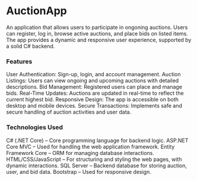 ﻿# AuctionApp
An application that allows users to participate in ongoning auctions. Users can register, log in, browse active auctions, and place bids on listed items. The app provides a dynamic and responsive user experience, supported by a solid C# backend.

### Features
User Authentication: Sign-up, login, and account management.
Auction Listings: Users can view ongoing and upcoming auctions with detailed descriptions.
Bid Management: Registered users can place and manage bids.
Real-Time Updates: Auctions are updated in real-time to reflect the current highest bid.
Responsive Design: The app is accessible on both desktop and mobile devices.
Secure Transactions: Implements safe and secure handling of auction activities and user data.

### Technologies Used
C# (.NET Core) – Core programming language for backend logic.
ASP.NET Core MVC – Used for handling the web application framework.
Entity Framework Core – ORM for managing database interactions.
HTML/CSS/JavaScript – For structuring and styling the web pages, with dynamic interactions.
SQL Server – Backend database for storing auction, user, and bid data.
Bootstrap – Used for responsive design.
